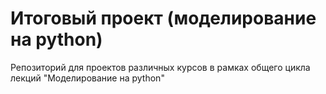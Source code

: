 # Итоговый проект (моделирование на python)
Репозиторий для проектов различных курсов в рамках общего цикла лекций "Моделирование на python"
